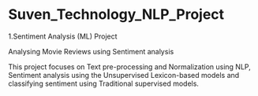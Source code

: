 # Suven_Technology_NLP_Project
1.Sentiment Analysis (ML) Project

  Analysing Movie Reviews using Sentiment analysis
  
  This project focuses on Text pre-processing and Normalization using NLP, Sentiment analysis using the Unsupervised Lexicon-based models and classifying sentiment using   Traditional supervised models.
